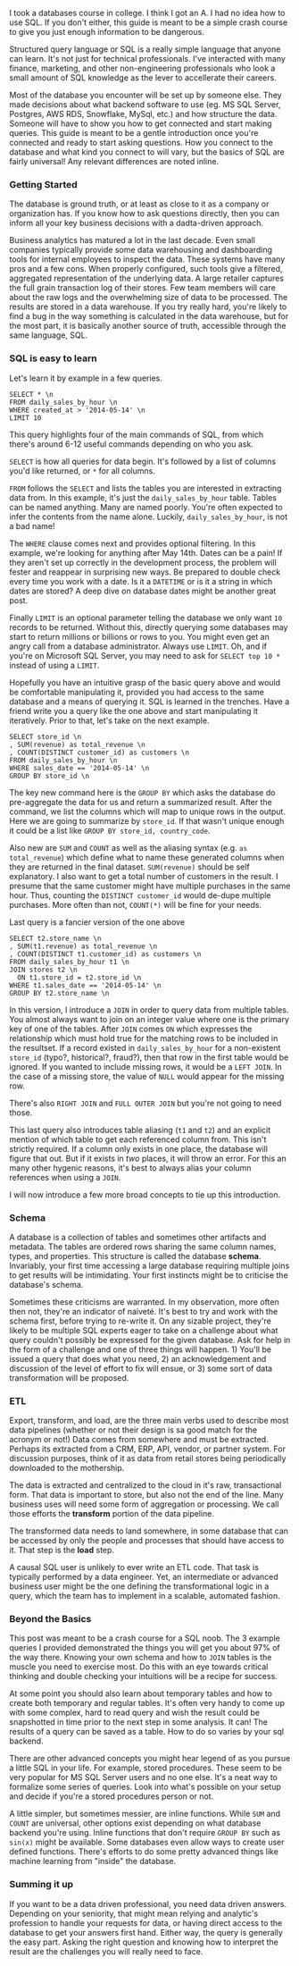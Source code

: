 I took a databases course in college.  I think I got an A.  I had no idea how to use SQL.  If you don't either, this guide is meant to be a simple crash course to give you just enough information to be dangerous.

Structured query language or SQL is a really simple language that anyone can learn.  It's not just for technical professionals.  I've interacted with many finance, marketing, and other non-engineering professionals who look a small amount of SQL knowledge as the lever to accellerate their careers.

Most of the database you encounter will be set up by someone else.  They made decisions about what backend software to use (eg. MS SQL Server, Postgres, AWS RDS, Snowflake, MySql, etc.) and how structure the data.  Someone will have to show you how to get connected and start making queries.  This guide is meant to be a gentle introduction once you're connected and ready to start asking questions.  How you connect to the database and what kind you connect to will vary, but the basics of SQL are fairly universal!  Any relevant differences are noted inline.

### Getting Started

The database is ground truth, or at least as close to it as a company or organization has.  If you know how to ask questions directly, then you can inform all your key business decisions with a dadta-driven approach.

Business analytics has matured a lot in the last decade.  Even small companies typically provide some data warehousing and dashboarding tools for internal employees to inspect the data.  These systems have many pros and a few cons.  When properly configured, such tools give a filtered, aggregated representation of the underlying data.  A large retailer captures the full grain transaction log of their stores.  Few team members will care about the raw logs and the overwhelming size of data to be processed.  The results are stored in a data warehouse.  If you try really hard, you're likely to find a bug in the way something is calculated in the data warehouse, but for the most part, it is basically another source of truth, accessible through the same language, SQL.

### SQL is easy to learn

Let's learn it by example in a few queries.

```
SELECT * \n
FROM daily_sales_by_hour \n
WHERE created_at > '2014-05-14' \n
LIMIT 10
```

This query highlights four of the main commands of SQL, from which there's around 6-12 useful commands depending on who you ask.

`SELECT` is how all queries for data begin.  It's followed by a list of columns you'd like returned, or `*` for all columns.

`FROM` follows the `SELECT` and lists the tables you are interested in extracting data from.  In this example, it's just the `daily_sales_by_hour` table.  Tables can be named anything.  Many are named poorly.  You're often expected to infer the contents from the name alone.  Luckily, `daily_sales_by_hour`, is not a bad name!

The `WHERE` clause comes next and provides optional filtering.  In this example, we're looking for anything after May 14th.  Dates can be a pain!  If they aren't set up correctly in the development process, the problem will fester and reappear in surprising new ways.  Be prepared to double check every time you work with a date.  Is it a `DATETIME` or is it a string in which dates are stored?  A deep dive on database dates might be another great post.

Finally `LIMIT` is an optional parameter telling the database we only want `10` records to be returned.  Without this, directly querying some databases may start to return millions or billions or rows to you.  You might even get an angry call from a database administrator.  Always use `LIMIT`.  Oh, and if you're on Microsoft SQL Server, you may need to ask for `SELECT top 10 *` instead of using a `LIMIT`.

Hopefully you have an intuitive grasp of the basic query above and would be comfortable manipulating it, provided you had access to the same database and a means of querying it.  SQL is learned in the trenches.  Have a friend write you a query like the one above and start manipulating it iteratively.  Prior to that, let's take on the next example.

```
SELECT store_id \n
, SUM(revenue) as total_revenue \n
, COUNT(DISTINCT customer_id) as customers \n
FROM daily_sales_by_hour \n
WHERE sales_date == '2014-05-14' \n
GROUP BY store_id \n
```

The key new command here is the `GROUP BY` which asks the database do pre-aggregate the data for us and return a summarized result.  After the command, we list the columns which will map to unique rows in the output.  Here we are going to summarize by `store_id`.  If that wasn't unique enough it could be a list like `GROUP BY store_id, country_code`.

Also new are `SUM` and `COUNT` as well as the aliasing syntax (e.g. `as total_revenue`) which define what to name these generated columns when they are returned in the final dataset.  `SUM(revenue)` should be self explanatory. I also want to get a total number of customers in the result.  I presume that the same customer might have multiple purchases in the same hour.  Thus, counting the `DISTINCT customer_id` would de-dupe multiple purchases.  More often than not, `COUNT(*)` will be fine for your needs.

Last query is a fancier version of the one above

```
SELECT t2.store_name \n
, SUM(t1.revenue) as total_revenue \n
, COUNT(DISTINCT t1.customer_id) as customers \n
FROM daily_sales_by_hour t1 \n
JOIN stores t2 \n
  ON t1.store_id = t2.store_id \n
WHERE t1.sales_date == '2014-05-14' \n
GROUP BY t2.store_name \n
```

In this version, I introduce a `JOIN` in order to query data from multiple tables.  You almost always want to join on an integer value where one is the primary key of one of the tables.  After `JOIN` comes `ON` which expresses the relationship which must hold true for the matching rows to be included in the resultset.  If a record existed in `daily_sales_by_hour` for a non-existent `store_id` (typo?, historical?, fraud?), then that row in the first table would be ignored.  If you wanted to include missing rows, it would be a `LEFT JOIN`.  In the case of a missing store, the value of `NULL` would appear for the missing row.

There's also `RIGHT JOIN` and `FULL OUTER JOIN` but you're not going to need those.

This last query also introduces table aliasing (`t1` and `t2`) and an explicit mention of which table to get each referenced column from.  This isn't strictly required.  If a column only exists in one place, the database will figure that out.  But if it exists in *two* places, it will throw an error.  For this an many other hygenic reasons, it's best to always alias your column references when using a `JOIN`.

I will now introduce a few more broad concepts to tie up this introduction.

### Schema

A database is a collection of tables and sometimes other artifacts and metadata.  The tables are ordered rows sharing the same column names, types, and properties.  This structure is called the database **schema**.   Invariably, your first time accessing a large database requiring multiple joins to get results will be intimidating.  Your first instincts might be to criticise the database's schema.

Sometimes these criticisms are warranted.  In my observation, more often then not, they're an indicator of naiveté.  It's best to try and work with the schema first, before trying to re-write it.  On any sizable project, they're likely to be multiple SQL experts eager to take on a challenge about what query couldn't possibly be expressed for the given database.  Ask for help in the form of a challenge and one of three things will happen.  1) You'll be issued a query that does what you need, 2) an acknowledgement and discussion of the level of effort to fix will ensue, or 3) some sort of data transformation will be proposed.

### ETL

Export, transform, and load, are the three main verbs used to describe most data pipelines (whether or not their design is sa good match for the acronym or not!)  Data comes from somewhere and must be extracted.  Perhaps its extracted from a CRM, ERP, API, vendor, or partner system.  For discussion purposes, think of it as data from retail stores being periodically downloaded to the mothership.

The data is extracted and centralized to the cloud in it's raw, transactional form.  That data is important to store, but also not the end of the line.  Many business uses will need some form of aggregation or processing.  We call those efforts the **transform** portion of the data pipeline.

The transformed data needs to land somewhere, in some database that can be accessed by only the people and processes that should have access to it.  That step is the **load** step.

A causal SQL user is unlikely to ever write an ETL code.  That task is typically performed by a data engineer.  Yet, an intermediate or advanced business user might be the one defining the transformational logic in a query, which the team has to implement in a scalable, automated fashion.

### Beyond the Basics

This post was meant to be a crash course for a SQL noob.  The 3 example queries I provided demonstrated the things you will get you about 97% of the way there.  Knowing your own schema and how to `JOIN` tables is the muscle you need to exercise most.  Do this with an eye towards critical thinking and double checking your intuitions will be a recipe for success.

At some point you should also learn about temporary tables and how to create both temporary and regular tables.  It's often very handy to come up with some complex, hard to read query and wish the result could be snapshotted in time prior to the next step in some analysis.  It can!  The results of a query can be saved as a table.  How to do so varies by your sql backend.

There are other advanced concepts you might hear legend of as you pursue a little SQL in your life.  For example, stored procedures.  These seem to be very popular for MS SQL Server users and no one else.  It's a neat way to formalize some series of queries.  Look into what's possible on your setup and decide if you're a stored procedures person or not.

A little simpler, but sometimes messier, are inline functions.  While `SUM` and `COUNT` are universal, other options exist depending on what database backend you're using.  Inline functions that don't require `GROUP BY` such as `sin(x)` might be available.  Some databases even allow ways to create user defined functions.  There's efforts to do some pretty advanced things like machine learning from "inside" the database.

### Summing it up

If you want to be a data driven professional, you need data driven answers.  Depending on your seniority, that might mean relying and analytic's profession to handle your requests for data, or having direct access to the database to get your answers first hand.  Either way, the query is generally the easy part.  Asking the right question and knowing how to interpret the result are the challenges you will really need to face.


